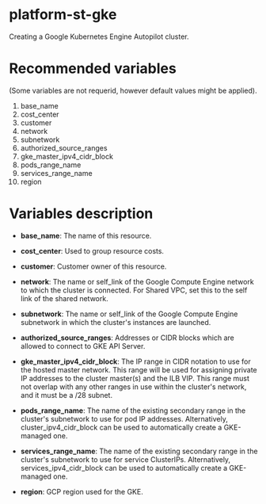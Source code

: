 # platform-st-gke 
Creating a Google Kubernetes Engine Autopilot cluster.

# Recommended variables

(Some variables are not requerid, however default values might be applied).

1.	base_name
2.	cost_center
3.	customer
4.	network
5.  subnetwork
6.  authorized_source_ranges
7.  gke_master_ipv4_cidr_block
8.  pods_range_name
9.  services_range_name
10. region

# Variables description

- **base_name**: The name of this resource.

- **cost_center**: Used to group resource costs.

- **customer**: Customer owner of this resource.

- **network**: The name or self_link of the Google Compute Engine network to which the cluster is connected. For Shared VPC, set this to the self link of the shared network.

- **subnetwork**: The name or self_link of the Google Compute Engine subnetwork in which the cluster's instances are launched.

- **authorized_source_ranges**: Addresses or CIDR blocks which are allowed to connect to GKE API Server.

- **gke_master_ipv4_cidr_block**: The IP range in CIDR notation to use for the hosted master network. This range will be used for assigning private IP addresses to the cluster master(s) and the ILB VIP. This range must not overlap with any other ranges in use within the cluster's network, and it must be a /28 subnet.

- **pods_range_name**: The name of the existing secondary range in the cluster's subnetwork to use for pod IP addresses. Alternatively, cluster_ipv4_cidr_block can be used to automatically create a GKE-managed one.

- **services_range_name**: The name of the existing secondary range in the cluster's subnetwork to use for service ClusterIPs. Alternatively, services_ipv4_cidr_block can be used to automatically create a GKE-managed one.

- **region**: GCP region used for the GKE.